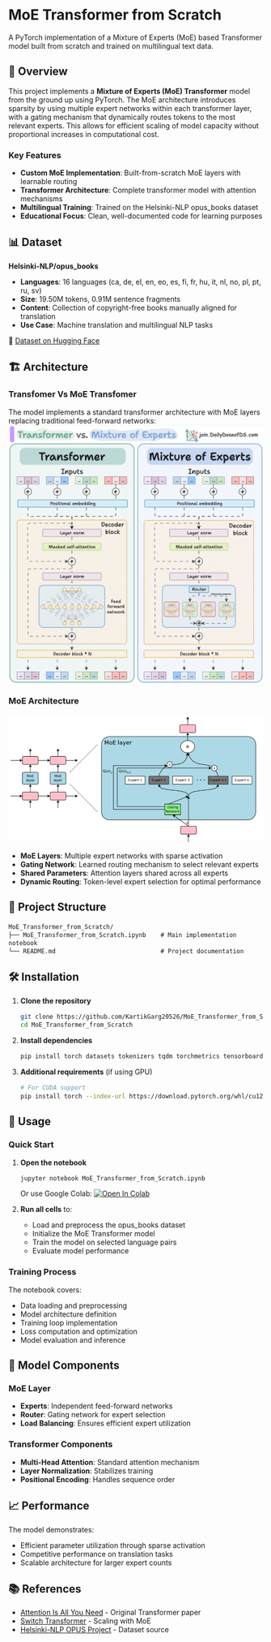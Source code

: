 # MoE Transformer from Scratch

A PyTorch implementation of a Mixture of Experts (MoE) based Transformer model built from scratch and trained on multilingual text data.

## 🚀 Overview

This project implements a **Mixture of Experts (MoE) Transformer** model from the ground up using PyTorch. The MoE architecture introduces sparsity by using multiple expert networks within each transformer layer, with a gating mechanism that dynamically routes tokens to the most relevant experts. This allows for efficient scaling of model capacity without proportional increases in computational cost.

### Key Features

- **Custom MoE Implementation**: Built-from-scratch MoE layers with learnable routing
- **Transformer Architecture**: Complete transformer model with attention mechanisms
- **Multilingual Training**: Trained on the Helsinki-NLP opus_books dataset
- **Educational Focus**: Clean, well-documented code for learning purposes

## 📊 Dataset

**Helsinki-NLP/opus_books**
- **Languages**: 16 languages (ca, de, el, en, eo, es, fi, fr, hu, it, nl, no, pl, pt, ru, sv)
- **Size**: 19.50M tokens, 0.91M sentence fragments
- **Content**: Collection of copyright-free books manually aligned for translation
- **Use Case**: Machine translation and multilingual NLP tasks

🔗 [Dataset on Hugging Face](https://huggingface.co/datasets/Helsinki-NLP/opus_books)

## 🏗️ Architecture
   ### Transfomer Vs MoE Transfomer
   The model implements a standard transformer architecture with MoE layers replacing traditional feed-forward networks:
   ![Transformer Vs MoE Transformer Architecture](transformer_vs_moe_transformer_architecture.gif)
   
   ### MoE Architecture
   ![MoE Transformer Architecture](moe_architecture.png)
   
   - **MoE Layers**: Multiple expert networks with sparse activation
   - **Gating Network**: Learned routing mechanism to select relevant experts
   - **Shared Parameters**: Attention layers shared across all experts
   - **Dynamic Routing**: Token-level expert selection for optimal performance

## 📁 Project Structure

```
MoE_Transformer_from_Scratch/
├── MoE_Transformer_from_Scratch.ipynb    # Main implementation notebook
└── README.md                             # Project documentation
```

## 🛠️ Installation

1. **Clone the repository**
   ```bash
   git clone https://github.com/KartikGarg20526/MoE_Transformer_from_Scratch.git
   cd MoE_Transformer_from_Scratch
   ```

2. **Install dependencies**
   ```bash
   pip install torch datasets tokenizers tqdm torchmetrics tensorboard
   ```

3. **Additional requirements** (if using GPU)
   ```bash
   # For CUDA support
   pip install torch --index-url https://download.pytorch.org/whl/cu121
   ```

## 🚀 Usage

### Quick Start

1. **Open the notebook**
   ```bash
   jupyter notebook MoE_Transformer_from_Scratch.ipynb
   ```
   
   Or use Google Colab: [![Open In Colab](https://colab.research.google.com/assets/colab-badge.svg)](https://colab.research.google.com/github/KartikGarg20526/MoE_Transformer_from_Scratch/blob/main/MoE_Transformer_from_Scratch.ipynb)

2. **Run all cells** to:
   - Load and preprocess the opus_books dataset
   - Initialize the MoE Transformer model
   - Train the model on selected language pairs
   - Evaluate model performance

### Training Process

The notebook covers:
- Data loading and preprocessing
- Model architecture definition
- Training loop implementation
- Loss computation and optimization
- Model evaluation and inference

## 🎯 Model Components

### MoE Layer
- **Experts**: Independent feed-forward networks
- **Router**: Gating network for expert selection
- **Load Balancing**: Ensures efficient expert utilization

### Transformer Components
- **Multi-Head Attention**: Standard attention mechanism
- **Layer Normalization**: Stabilizes training
- **Positional Encoding**: Handles sequence order

## 📈 Performance

The model demonstrates:
- Efficient parameter utilization through sparse activation
- Competitive performance on translation tasks
- Scalable architecture for larger expert counts

## 📚 References

- [Attention Is All You Need](https://arxiv.org/abs/1706.03762) - Original Transformer paper
- [Switch Transformer](https://arxiv.org/abs/2101.03961) - Scaling with MoE
- [Helsinki-NLP OPUS Project](http://opus.nlpl.eu/) - Dataset source
